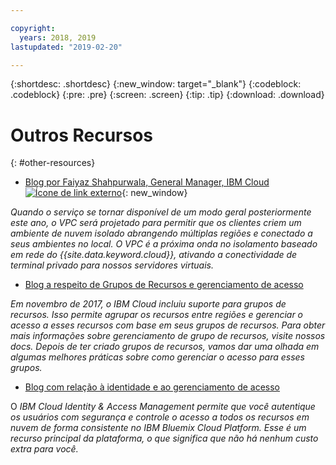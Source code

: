 ```yaml
---

copyright:
  years: 2018, 2019
lastupdated: "2019-02-20"

---
```


{:shortdesc: .shortdesc}
{:new_window: target="_blank"}
{:codeblock: .codeblock}
{:pre: .pre}
{:screen: .screen}
{:tip: .tip}
{:download: .download}

# Outros Recursos
{: #other-resources}

* [Blog por Faiyaz Shahpurwala, General Manager, IBM Cloud ![Ícone de link externo](../../icons/launch-glyph.svg "Ícone de link externo")](https://www.ibm.com/blogs/cloud-computing/2018/06/10/ibm-expands-cloud-global-availability-zone/){: new_window}

_Quando o serviço se tornar disponível de um modo geral posteriormente este ano, o VPC será projetado para permitir que os clientes criem um ambiente de nuvem isolado abrangendo múltiplas regiões e conectado a seus ambientes no local. O VPC é a próxima onda no isolamento baseado em rede do {{site.data.keyword.cloud}}, ativando a conectividade de terminal privado para nossos servidores virtuais._

* [Blog a respeito de Grupos de Recursos e gerenciamento de acesso](https://www.ibm.com/blogs/bluemix/2017/12/resource-groups-access-management/)

_Em novembro de 2017, o IBM Cloud incluiu suporte para grupos de recursos. Isso permite agrupar os recursos entre regiões e gerenciar o acesso a esses recursos com base em seus grupos de recursos. Para obter mais informações sobre gerenciamento de grupo de recursos, visite nossos docs. Depois de ter criado grupos de recursos, vamos dar uma olhada em algumas melhores práticas sobre como gerenciar o acesso para esses grupos._

* [ Blog com relação à identidade e ao gerenciamento de acesso ](https://www.ibm.com/blogs/bluemix/2017/05/introducing-identity-access-management/)

O _IBM Cloud Identity & Access Management permite que você autentique os usuários com segurança e controle o acesso a todos os recursos em nuvem de forma consistente no IBM Bluemix Cloud Platform. Esse é um recurso principal da plataforma, o que significa que não há nenhum custo extra para você._
